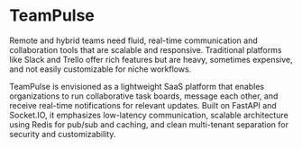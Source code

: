 # TeamPulse

Remote and hybrid teams need fluid, real-time communication and collaboration tools that are scalable and responsive. Traditional platforms like Slack and Trello offer rich features but are heavy, sometimes expensive, and not easily customizable for niche workflows.

TeamPulse is envisioned as a lightweight SaaS platform that enables organizations to run collaborative task boards, message each other, and receive real-time notifications for relevant updates. Built on FastAPI and Socket.IO, it emphasizes low-latency communication, scalable architecture using Redis for pub/sub and caching, and clean multi-tenant separation for security and customizability.

